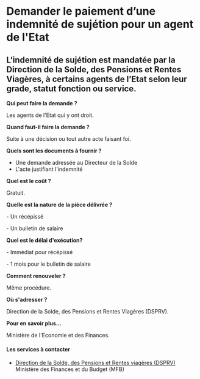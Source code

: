 # Demander le paiement d’une indemnité de sujétion pour un agent de l'Etat

L’indemnité de sujétion est mandatée par la Direction de la Solde, des Pensions et Rentes Viagères, à certains agents de l’Etat selon leur grade, statut fonction ou service.
-----------------------------------------------------------------------------------------------------------------------------------------------------------------------------

**Qui peut faire la demande ?**

Les agents de l'Etat qui y ont droit.

**Quand faut-il faire la demande ?**

Suite à une décision ou tout autre acte faisant foi.

**Quels sont les documents à fournir ?**

*   Une demande adressée au Directeur de la Solde
*   L'acte justifiant l'indemnité  
    

**Quel est le coût ?**

Gratuit.

**Quelle est la nature de la pièce délivrée ?**

\- Un récépissé

\- Un bulletin de salaire

**Quel est le délai d'exécution?**

\- Immédiat pour récépissé

\- 1 mois pour le bulletin de salaire

**Comment renouveler ?**

Même procédure.

**Où s'adresser ?**

Direction de la Solde, des Pensions et Rentes Viagères (DSPRV).

**Pour en savoir plus...**

Ministère de l'Economie et des Finances.

#### Les services à contacter

*   [Direction de la Solde, des Pensions et Rentes viagères (DSPRV)](../../../services/direction-de-la-solde-des-pensions-et-rentes-viageres-dsprv.md) Ministère des Finances et du Budget (MFB)